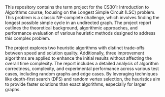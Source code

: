 This repository contains the term project for the CS301: Introduction to Algorithms course, focusing on the Longest Simple Circuit (LSC) problem. This problem is a classic NP-complete challenge, which involves finding the longest possible simple cycle in an undirected graph. The project report outlines the theoretical background, algorithmic approaches, and performance evaluation of various heuristic methods designed to address this complex problem.

The project explores two heuristic algorithms with distinct trade-offs between speed and solution quality. Additionally, three improvement algorithms are applied to enhance the initial results without affecting the overall time complexity. The report includes a detailed analysis of algorithm correctness, complexity, and experimental performance across various test cases, including random graphs and edge cases. By leveraging techniques like depth-first search (DFS) and random vertex selection, the heuristics aim to provide faster solutions than exact algorithms, especially for larger graphs.
